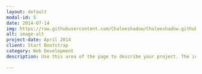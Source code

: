 ```yaml
---
layout: default
modal-id: 5
date: 2014-07-14
img: https://raw.githubusercontent.com/Chaleeshadow/Chaleeshadow.github.io/master/img/portfolio/safe.png
alt: image-alt
project-date: April 2014
client: Start Bootstrap
category: Web Development
description: Use this area of the page to describe your project. The icon above is part of a free icon set by <a href="https://sellfy.com/p/8Q9P/jV3VZ/">Flat Icons</a>. On their website, you can download their free set with 16 icons, or you can purchase the entire set with 146 icons for only $12!

---
```


